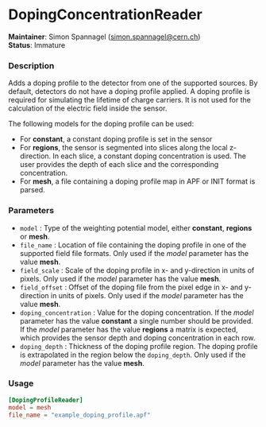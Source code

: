 # DopingConcentrationReader
**Maintainer**: Simon Spannagel (simon.spannagel@cern.ch)  
**Status**: Immature

### Description
Adds a doping profile to the detector from one of the supported sources. By default, detectors do not have a doping profile applied.
A doping profile is required for simulating the lifetime of charge carriers. 
It is not used for the calculation of the electric field inside the sensor. 

The following models for the doping profile can be used:

* For **constant**, a constant doping profile is set in the sensor
* For **regions**, the sensor is segmented into slices along the local z-direction. In each slice, a constant doping concentration is used. The user provides the depth of each slice and the corresponding concentration.
* For **mesh**, a file containing a doping profile map in APF or INIT format is parsed. 

### Parameters
* `model` : Type of the weighting potential model, either **constant**, **regions**  or **mesh**.
* `file_name` : Location of file containing the doping profile in one of the supported field file formats. 
Only used if the *model* parameter has the value **mesh**.
* `field_scale` :  Scale of the doping profile in x- and y-direction in units of pixels. 
Only used if the *model* parameter has the value **mesh**.
* `field_offset` : Offset of the doping file from the pixel edge in x- and y-direction in units of pixels. 
Only used if the *model* parameter has the value **mesh**.
* `doping_concentration` : Value for the doping concentration. If the *model* parameter has the value **constant** a single number should be provided. If the *model* parameter has the value **regions** a matrix is expected, which provides the sensor depth and doping concentration in each row.
* `doping_depth` : Thickness of the doping profile region. The doping profile is extrapolated in the region below the `doping_depth`.
Only used if the *model* parameter has the value **mesh**.

### Usage
```toml
[DopingProfileReader]
model = mesh
file_name = "example_doping_profile.apf"
```
